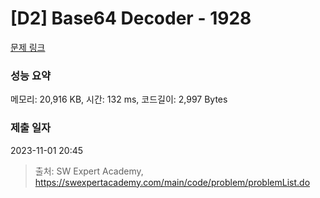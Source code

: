 # [D2] Base64 Decoder - 1928 

[문제 링크](https://swexpertacademy.com/main/code/problem/problemDetail.do?contestProbId=AV5PR4DKAG0DFAUq) 

### 성능 요약

메모리: 20,916 KB, 시간: 132 ms, 코드길이: 2,997 Bytes

### 제출 일자

2023-11-01 20:45



> 출처: SW Expert Academy, https://swexpertacademy.com/main/code/problem/problemList.do
